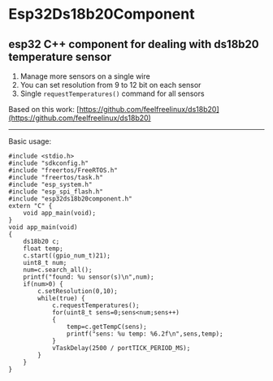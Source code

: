 # Esp32Ds18b20Component
## esp32 C++ component for dealing with ds18b20 temperature sensor

1. Manage more sensors on a single wire
1. You can set resolution from 9 to 12 bit on each sensor
1. Single `requestTemperatures()` command 
for all sensors

Based on this work:
[https://github.com/feelfreelinux/ds18b20](https://github.com/feelfreelinux/ds18b20)
***
Basic usage:


    #include <stdio.h>
    #include "sdkconfig.h"
    #include "freertos/FreeRTOS.h"
    #include "freertos/task.h"
    #include "esp_system.h"
    #include "esp_spi_flash.h"
    #include "esp32ds18b20component.h"
    extern "C" {
        void app_main(void);
    }
    void app_main(void)
    {
        ds18b20 c;
        float temp;
        c.start((gpio_num_t)21);
        uint8_t num;
        num=c.search_all();
        printf("found: %u sensor(s)\n",num);
        if(num>0) {
            c.setResolution(0,10);
            while(true) {
                c.requestTemperatures();
                for(uint8_t sens=0;sens<num;sens++)
                {
                    temp=c.getTempC(sens);
                    printf("sens: %u temp: %6.2f\n",sens,temp);
                }
                vTaskDelay(2500 / portTICK_PERIOD_MS);
            }
        }
    }
